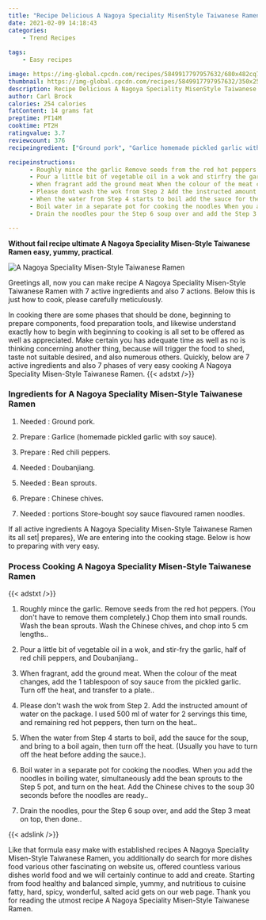 ```yaml
---
title: "Recipe Delicious A Nagoya Speciality MisenStyle Taiwanese Ramen"
date: 2021-02-09 14:18:43
categories:
    - Trend Recipes
    
tags:
    - Easy recipes

image: https://img-global.cpcdn.com/recipes/5849917797957632/680x482cq70/a-nagoya-speciality-misen-style-taiwanese-ramen-recipe-main-photo.jpg
thumbnail: https://img-global.cpcdn.com/recipes/5849917797957632/350x250cq70/a-nagoya-speciality-misen-style-taiwanese-ramen-recipe-main-photo.jpg
description: Recipe Delicious A Nagoya Speciality MisenStyle Taiwanese Ramen with 7 ingredients and 7 stages of easy cooking.
author: Carl Brock
calories: 254 calories
fatContent: 14 grams fat
preptime: PT14M
cooktime: PT2H
ratingvalue: 3.7
reviewcount: 376
recipeingredient: ["Ground pork", "Garlice homemade pickled garlic with soy sauce", "Red chili peppers", "Doubanjiang", "Bean sprouts", "Chinese chives", "portions Storebought soy sauce flavoured ramen noodles"]

recipeinstructions: 
      - Roughly mince the garlic Remove seeds from the red hot peppers You dont have to remove them completely Chop them into small rounds Wash the bean sprouts Wash the Chinese chives and chop into 5 cm lengths 
      - Pour a little bit of vegetable oil in a wok and stirfry the garlic half of red chili peppers and Doubanjiang 
      - When fragrant add the ground meat When the colour of the meat changes add the 1 tablespoon of soy sauce from the pickled garlic Turn off the heat and transfer to a plate 
      - Please dont wash the wok from Step 2 Add the instructed amount of water on the package I used 500 ml of water for 2 servings this time and remaining red hot peppers then turn on the heat 
      - When the water from Step 4 starts to boil add the sauce for the soup and bring to a boil again then turn off the heat Usually you have to turn off the heat before adding the sauce 
      - Boil water in a separate pot for cooking the noodles When you add the noodles in boiling water simultaneously add the bean sprouts to the Step 5 pot and turn on the heat Add the Chinese chives to the soup 30 seconds before the noodles are ready 
      - Drain the noodles pour the Step 6 soup over and add the Step 3 meat on top then done

---
```




**Without fail recipe ultimate A Nagoya Speciality Misen-Style Taiwanese Ramen easy, yummy, practical**. 


![A Nagoya Speciality Misen-Style Taiwanese Ramen](https://img-global.cpcdn.com/recipes/5849917797957632/680x482cq70/a-nagoya-speciality-misen-style-taiwanese-ramen-recipe-main-photo.jpg "A Nagoya Speciality Misen-Style Taiwanese Ramen")




Greetings all, now you can make recipe A Nagoya Speciality Misen-Style Taiwanese Ramen with 7 active ingredients and also 7 actions. Below this is just how to cook, please carefully meticulously.

In cooking there are some phases that should be done, beginning to prepare components, food preparation tools, and likewise understand exactly how to begin with beginning to cooking is all set to be offered as well as appreciated. Make certain you has adequate time as well as no is thinking concerning another thing, because will trigger the food to shed, taste not suitable desired, and also numerous others. Quickly, below are 7 active ingredients and also 7 phases of very easy cooking A Nagoya Speciality Misen-Style Taiwanese Ramen.
{{< adstxt />}}

### Ingredients for A Nagoya Speciality Misen-Style Taiwanese Ramen


1. Needed  : Ground pork.

1. Prepare  : Garlice (homemade pickled garlic with soy sauce).

1. Prepare  : Red chili peppers.

1. Needed  : Doubanjiang.

1. Needed  : Bean sprouts.

1. Prepare  : Chinese chives.

1. Needed  : portions Store-bought soy sauce flavoured ramen noodles.



If all active ingredients A Nagoya Speciality Misen-Style Taiwanese Ramen its all set| prepares}, We are entering into the cooking stage. Below is how to preparing with very easy.

### Process Cooking A Nagoya Speciality Misen-Style Taiwanese Ramen

{{< adstxt />}}


1. Roughly mince the garlic. Remove seeds from the red hot peppers. (You don&#39;t have to remove them completely.) Chop them into small rounds. Wash the bean sprouts. Wash the Chinese chives, and chop into 5 cm lengths..



1. Pour a little bit of vegetable oil in a wok, and stir-fry the garlic, half of red chili peppers, and Doubanjiang..



1. When fragrant, add the ground meat. When the colour of the meat changes, add the 1 tablespoon of soy sauce from the pickled garlic. Turn off the heat, and transfer to a plate..



1. Please don&#39;t wash the wok from Step 2. Add the instructed amount of water on the package. I used 500 ml of water for 2 servings this time, and remaining red hot peppers, then turn on the heat..



1. When the water from Step 4 starts to boil, add the sauce for the soup, and bring to a boil again, then turn off the heat. (Usually you have to turn off the heat before adding the sauce.).



1. Boil water in a separate pot for cooking the noodles. When you add the noodles in boiling water, simultaneously add the bean sprouts to the Step 5 pot, and turn on the heat. Add the Chinese chives to the soup 30 seconds before the noodles are ready..



1. Drain the noodles, pour the Step 6 soup over, and add the Step 3 meat on top, then done..





{{< adslink />}}

Like that formula easy make with established recipes A Nagoya Speciality Misen-Style Taiwanese Ramen, you additionally do search for more dishes food various other fascinating on website us, offered countless various dishes world food and we will certainly continue to add and create. Starting from food healthy and balanced simple, yummy, and nutritious to cuisine fatty, hard, spicy, wonderful, salted acid gets on our web page. Thank you for reading the utmost recipe A Nagoya Speciality Misen-Style Taiwanese Ramen.
